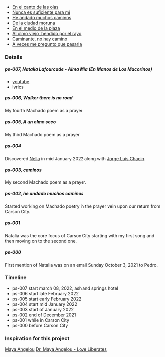 
* [En el canto de las olas](./ps-000-21-11.md)
* [Nunca es suficiente para mí](ps-001-21-12.md)
* [He andado muchos caminos](ps-002-22-01.md)
* [De la ciudad moruna](ps-003-22-01.md)
* [En el medio de la plaza](ps-004-22-01.md)
* [Al olmo viejo, hendido por el rayo](ps-005-22-02.md)
* [Caminante, no hay camino](ps-006-22-02.md)
* [A veces me pregunto que pasaria](ps-007-22-03.md)

### Details

##### ps-007, Natalia Lafourcade - Alma Mía (En Manos de Los Macorinos)
* [youtube](https://www.youtube.com/watch?v=zZGF3vRDyIE)
* [lyrics](https://www.google.com/search?q=lyrics+alma+mia+natalia+lafourcade&oq=lyrics+alma+mia+&aqs=chrome.1.69i57j0i22i30l9.5707j0j7&sourceid=chrome&ie=UTF-8)

##### ps-006, Walker there is no road
My fourth Machado poem as a prayer

##### ps-005, A un olmo seco
My third Machado poem as a prayer

##### ps-004
Discovered
[Nella](https://www.youtube.com/watch?v=6xL3R_LIGkk)
in mid January 2022 along with
[Jorge Luis Chacin](https://www.youtube.com/watch?v=3yT5jJZplsk).

##### ps-003, caminos
My second Machado poem as a prayer.

##### ps-002, he andado muchos caminos
Started working on Machado poetry in the prayer vein upon our return from Carson City.

##### ps-001
Natalia was the core focus of Carson City starting with my first song and then moving on to the second one.

##### ps-000
First mention of Natalia was on an email Sunday October 3, 2021 to Pedro.

### Timeline

* ps-007 start march 08, 2022, ashland springs hotel
* ps-006 start late February 2022
* ps-005 start early February 2022
* ps-004 start mid January 2022
* ps-003 start of January 2022
* ps-002 end of December 2021
* ps-001 while in Carson City
* ps-000 before Carson City

### Inspiration for this project

[Maya Angelou](https://www.youtube.com/watch?v=NKoOvWB3qkI)
[Dr. Maya Angelou - Love Liberates](https://www.youtube.com/watch?v=cbecKv2xR14)
